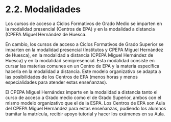 
# 2.2. Modalidades

Los cursos de acceso a Ciclos Formativos de Grado Medio se imparten en la modalidad presencial (Centros de EPA) y en la modalidad a distancia (CPEPA Miguel Hernández de Huesca.

En cambio, los cursos de acceso a Ciclos Formativos de Grado Superior se imparten en la modalidad presencial (Institutos y CPEPA Miguel Hernández de Huesca), en la modalidad a distancia (CPEPA Miguel Hernández de Huesca) y en la modalidad semipresencial. Esta modalidad consiste en cursar las materias comunes en un Centro de EPA y la materia específica hacerla en la modalidad a distancia. Este modelo organizativo se adapta a las posibilidades de los Centros de EPA (menos horas y menos especialidades para atender estas enseñanzas).

El CPEPA Miguel Hernández imparte en la modalidad a distancia tanto el curso de acceso a Grado medio como el de Grado Superior, ambos con el mismo modelo organizativo que el de la ESPA. Los Centros de EPA son Aula del CPEPA Miguel Hernández para estas enseñanzas, pudiendo los alumnos tramitar la matrícula, recibir apoyo tutorial y hacer los exámenes en su Aula.

